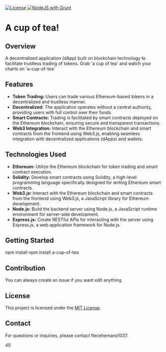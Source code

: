 [![License](https://img.shields.io/github/license/flecehemano1037/a-cup-of-tea?color=yellow)](https://github.com/flecehemano1037/a-cup-of-tea/blob/main/LICENSE) [![NodeJS with Grunt](https://github.com/flechemano/a-cup-of-tea/actions/workflows/npm-grunt.yml/badge.svg)](https://github.com/flechemano/a-cup-of-tea/actions/workflows/npm-grunt.yml)
# A cup of tea!

## Overview
A decentralized application (dApp) built on blockchain technology to facilitate trustless trading of tokens.
Grab 'a cup of tea' and watch your charts on 'a-cup-of-tea'
## Features
- **Token Trading:** Users can trade various Ethereum-based tokens in a decentralized and trustless manner.
- **Decentralized:** The application operates without a central authority, providing users with full control over their funds.
- **Smart Contracts:** Trading is facilitated by smart contracts deployed on the Ethereum blockchain, ensuring secure and transparent transactions.
- **Web3 Integration:** Interact with the Ethereum blockchain and smart contracts from the frontend using Web3.js, enabling seamless integration with decentralized applications (dApps) and wallets.
## Technologies Used
- **Ethereum:** Utilize the Ethereum blockchain for token trading and smart contract execution.
- **Solidity:** Develop smart contracts using Solidity, a high-level programming language specifically designed for writing Ethereum smart contracts.
- **Web3.js:** Interact with the Ethereum blockchain and smart contracts from the frontend using Web3.js, a JavaScript library for Ethereum development.
- **Node.js:** Build the backend server using Node.js, a JavaScript runtime environment for server-side development.
- **Express.js:** Create RESTful APIs for interacting with the server using Express.js, a web application framework for Node.js.
## Getting Started
npm install
npm install a-cup-of-tea
## Contribution
You can always create an issue if you want edit anything
## License
This project is licensed under the [MIT License](LICENSE).
## Contact
For questions or inquiries, please contact flecehemano1037.

45
